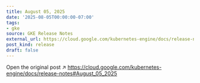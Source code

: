 ```yaml
---
title: August 05, 2025
date: '2025-08-05T00:00:00-07:00'
tags:
- gke
source: GKE Release Notes
external_url: https://cloud.google.com/kubernetes-engine/docs/release-notes#August_05_2025
post_kind: release
draft: false
---
```

Open the original post ↗ https://cloud.google.com/kubernetes-engine/docs/release-notes#August_05_2025
